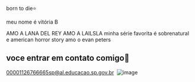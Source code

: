 born to die⭐

meu nome é vitória B

AMO A LANA DEL REY
AMO A LAILSLA 
minha série favorita é sobrenatural e american horror story
amo o evan peters 
## voce entrar em contato comigo📘

00001126766665sp@al.educacao.sp.gov.br
![]()
![image](https://github.com/user-attachments/assets/7de1c8ac-9b2d-4363-8616-3f38cd2ba0a1)
